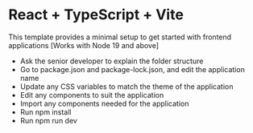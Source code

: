 # React + TypeScript + Vite

This template provides a minimal setup to get started with frontend applications [Works with Node 19 and above]

- Ask the senior developer to explain the folder structure
- Go to package.json and package-lock.json, and edit the application name
- Update any CSS variables to match the theme of the application
- Edit any components to suit the application
- Import any components needed for the application
- Run npm install
- Run npm run dev

